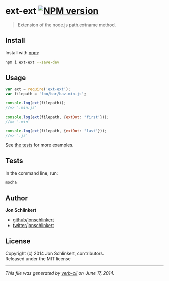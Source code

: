 # ext-ext [![NPM version](https://badge.fury.io/js/ext-ext.png)](http://badge.fury.io/js/ext-ext)

> Extension of the node.js path.extname method.

## Install
Install with [npm](npmjs.org):

```bash
npm i ext-ext --save-dev
```

## Usage

```js
var ext = require('ext-ext');
var filepath = 'foo/bar/baz.min.js';

console.log(ext(filepath));
//=> '.min.js'

console.log(ext(filepath, {extDot: 'first'}));
//=> '.min'

console.log(ext(filepath, {extDot: 'last'}));
//=> '.js'
```

See [the tests](./test) for more examples.


## Tests

In the command line, run:

```bash
mocha
```

## Author

**Jon Schlinkert**
 
+ [github/jonschlinkert](https://github.com/jonschlinkert)
+ [twitter/jonschlinkert](http://twitter.com/jonschlinkert) 

## License
Copyright (c) 2014 Jon Schlinkert, contributors.  
Released under the MIT license

***

_This file was generated by [verb-cli](https://github.com/assemble/verb-cli) on June 17, 2014._